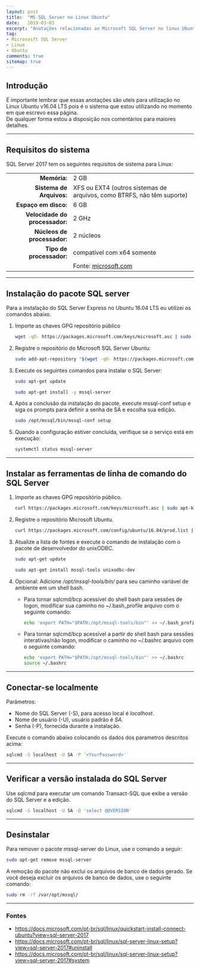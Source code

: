 ```yaml
---
layout: post
title:  "MS SQL Server no Linux Ubuntu"
date:   2019-03-03
excerpt: "Anotações relacionadas ao Microsoft SQL Server no linux Ubuntu"
tag:
- Micrososft SQL Server 
- Linux
- Ubuntu
comments: true
sitemap: true
---
```


## Introdução

<p>É importante lembrar que essas anotações são uteis para utilização no Linux Ubuntu v16.04 LTS pois é o sistema que estou utilizando no momento em que escrevo essa página.<br>De qualquer forma estou a disposição nos comentários para maiores detalhes.</p>

---

## Requisitos do sistema

<p>SQL Server 2017 tem os seguintes requisitos de sistema para Linux:</p>

| | |
|--------:|:------------|
|**Memória:** |2 GB|
|**Sistema de Arquivos:**|XFS ou EXT4 (outros sistemas de arquivos, como BTRFS, não têm suporte)|
|**Espaço em disco:**|6 GB|
|**Velocidade do processador:**|2 GHz|
|**Núcleos de processador:**|2 núcleos|
|**Tipo de processador:**|compatível com x64 somente|
| |Fonte: [microsoft.com](https://docs.microsoft.com/pt-br/sql/linux/sql-server-linux-setup?view=sql-server-2017#system)|

---

## Instalação do pacote SQL server

Para a instalação do SQL Server Express no Ubuntu 16.04 LTS eu utilizei os comandos abaixo.

1. Importe as chaves GPG repositório público

    ```bash
    wget -qO- https://packages.microsoft.com/keys/microsoft.asc | sudo apt-key add -
    ```

2. Registre o repositório do Microsoft SQL Server Ubuntu:

    ```bash
    sudo add-apt-repository "$(wget -qO- https://packages.microsoft.com/config/ubuntu/16.04/mssql-server-2017.list)"
    ```

3. Execute os seguintes comandos para instalar o SQL Server:

    ```bash
    sudo apt-get update
    ```

    ```bash
    sudo apt-get install -y mssql-server
    ```

4. Após a conclusão da instalação do pacote, execute mssql-conf setup e siga os prompts para definir a senha de SA e escolha sua edição.

    ```bash
    sudo /opt/mssql/bin/mssql-conf setup
    ```

5. Quando a configuração estiver concluída, verifique se o serviço está em execução:

    ```bash
    systemctl status mssql-server
    ```

---

## Instalar as ferramentas de linha de comando do SQL Server

1. Importe as chaves GPG repositório público.

    ```bash
    curl https://packages.microsoft.com/keys/microsoft.asc | sudo apt-key add -
    ```

2. Registre o repositório Microsoft Ubuntu.

    ```bash
    curl https://packages.microsoft.com/config/ubuntu/16.04/prod.list | sudo tee /etc/apt/sources.list.d/msprod.list
    ```

3. Atualize a lista de fontes e execute o comando de instalação com o pacote de desenvolvedor do unixODBC.

    ```bash
    sudo apt-get update
    ```

    ```bash
    sudo apt-get install mssql-tools unixodbc-dev
    ```

4. Opcional: Adicione */opt/mssql-tools/bin/* para seu caminho variável de ambiente em um shell bash.

    - Para tornar sqlcmd/bcp acessível do shell bash para sessões de logon, modificar sua caminho no ~/.bash_profile arquivo com o seguinte comando:

        ```bash
        echo 'export PATH="$PATH:/opt/mssql-tools/bin"' >> ~/.bash_profile
        ```

    - Para tornar sqlcmd/bcp acessível a partir do shell bash para sessões interativas/não logon, modificar o caminho no ~/.bashrc arquivo com o seguinte comando:

        ```bash
        echo 'export PATH="$PATH:/opt/mssql-tools/bin"' >> ~/.bashrc
        source ~/.bashrc
        ```

---

## Conectar-se localmente

Parâmetros:

- Nome do SQL Server (-S), para acesso local é *localhost*.
- Nome de usuário (-U), usuário padrão é *SA*.
- Senha (-P), fornecida durante a instalação.

Execute o comando abaixo colocando os dados dos parametros descritos acima:

```bash
sqlcmd -S localhost -U SA -P '<YourPassword>'
```

---

## Verificar a versão instalada do SQL Server

<p>Use sqlcmd para executar um comando Transact-SQL que exibe a versão do SQL Server e a edição.</p>

```bash
sqlcmd -S localhost -U SA -Q 'select @@VERSION'
```

---

## Desinstalar

<p>Para remover o pacote mssql-server do Linux, use o comando a seguir:</p>

```bash
sudo apt-get remove mssql-server
```

<p>A remoção do pacote não exclui os arquivos de banco de dados gerado. Se você deseja excluir os arquivos de banco de dados, use o seguinte comando:</p>

```bash
sudo rm -rf /var/opt/mssql/
```

---

### Fontes

- https://docs.microsoft.com/pt-br/sql/linux/quickstart-install-connect-ubuntu?view=sql-server-2017
- https://docs.microsoft.com/pt-br/sql/linux/sql-server-linux-setup?view=sql-server-2017#uninstall
- https://docs.microsoft.com/pt-br/sql/linux/sql-server-linux-setup?view=sql-server-2017#system
